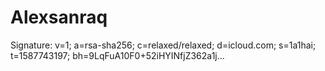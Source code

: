 # Alexsanraq
Signature: v=1; a=rsa-sha256; c=relaxed/relaxed; d=icloud.com; s=1a1hai; t=1587743197; bh=9LqFuA10F0+52iHYINfjZ362a1j…
